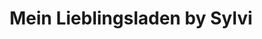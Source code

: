 ---
title: "Mein Lieblingsladen by Sylvi"
url: /brandenburg-an-der-havel/mein-lieblingsladen-by-sylvi/
shop: Modehaus
---